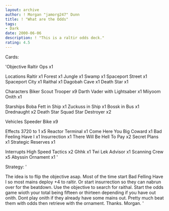```yaml
---
layout: archive
author: ! Morgan "jamorg247" Dunn
title: ! "What are the Odds"
tags:
- Dark
date: 2000-06-06
description: ! "This is a raltir odds deck."
rating: 4.5
---
```

Cards: 

'Objective
Raltir Ops x1

Locations
Raltir x1
Forest x1
Jungle x1
Swamp x1
Spaceport Street x1
Spaceport City x1
Raithal x1
Dagobah Cave x1
Death Star x1

Characters
Biker Scout Trooper x9
Darth Vader with Lightsaber x1
Miiyoom Onith x1

Starships
Boba Fett in Ship x1
Zuckuss in Ship x1
Bossk in Bus x1
Drednaught x2
Death Star Squad Star Destroyer x2

Vehicles
Speeder Bike x9

Effects
3720 to 1 x5
Reactor Terminal x1
Come Here You Big Coward x1
Bad Feeling Have I x1
Insurrection x1
There Will Be Hell To Pay x2
Secret Plans x1
Strategic Reserves x1

Interrupts
High Speed Tactics x2
Ghhk x1
Twi Lek Advisor x1
Scanning Crew x5
Abyssin Ornament x1
'

Strategy: '

The idea is to flip the objective asap.  Most of the time start Bad Felling Have I so most mains deploy +4 to raltir.  Or start insurrection so they can nabrun over for the beatdown.  Use the objective to search for raithal.  Start the odds game wioth your total being fifteen or thirteen depending if you have out onith.	Dont play onith if they already have some mains out.  Pretty much beat them with odds then retrieve with the ornament.	Thanks.  Morgan.      '